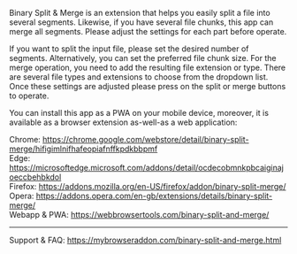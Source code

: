 Binary Split & Merge is an extension that helps you easily split a file into several segments. Likewise, if you have several file chunks, this app can merge all segments. Please adjust the settings for each part before operate.

If you want to split the input file, please set the desired number of segments. Alternatively, you can set the preferred file chunk size. For the merge operation, you need to add the resulting file extension or type. There are several file types and extensions to choose from the dropdown list. Once these settings are adjusted please press on the split or merge buttons to operate.

You can install this app as a PWA on your mobile device, moreover, it is available as a browser extension as-well-as a web application:

Chrome: https://chrome.google.com/webstore/detail/binary-split-merge/hifigimlnifhafeopiafnffkpdkbbpmf  
Edge: https://microsoftedge.microsoft.com/addons/detail/ocdecobmnkpbcaiginajoeccbehbkdol  
Firefox: https://addons.mozilla.org/en-US/firefox/addon/binary-split-merge/  
Opera: https://addons.opera.com/en-gb/extensions/details/binary-split-merge/  
Webapp & PWA: https://webbrowsertools.com/binary-split-and-merge/  

--------------------------------------------------------------

Support & FAQ: https://mybrowseraddon.com/binary-split-and-merge.html  
